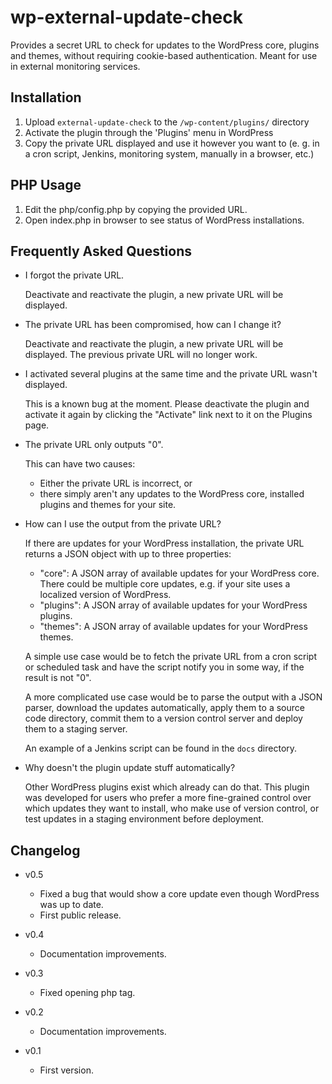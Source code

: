 wp-external-update-check
========================

Provides a secret URL to check for updates to the WordPress core, plugins and themes, without requiring cookie-based authentication. Meant for use in external monitoring services.

Installation
------------

1. Upload `external-update-check` to the `/wp-content/plugins/` directory
2. Activate the plugin through the 'Plugins' menu in WordPress
3. Copy the private URL displayed and use it however you want to (e. g. in a cron script, Jenkins, monitoring system, manually in a browser, etc.)

PHP Usage
------------

1. Edit the php/config.php by copying the provided URL.
2. Open index.php in browser to see status of WordPress installations.

Frequently Asked Questions
--------------------------

* I forgot the private URL.

  Deactivate and reactivate the plugin, a new private URL will be displayed.

* The private URL has been compromised, how can I change it?

  Deactivate and reactivate the plugin, a new private URL will be displayed. The previous private URL will no longer work.

* I activated several plugins at the same time and the private URL wasn't displayed.

  This is a known bug at the moment. Please deactivate the plugin and activate it again by clicking the "Activate" link next to it on the Plugins page.

* The private URL only outputs "0".
  
  This can have two causes:
  * Either the private URL is incorrect, or
  * there simply aren't any updates to the WordPress core, installed plugins and themes for your site.

* How can I use the output from the private URL?

  If there are updates for your WordPress installation, the private URL returns a JSON object with up to three properties:
  * "core": A JSON array of available updates for your WordPress core. There could be multiple core updates, e.g. if your site uses a localized version of WordPress.
  * "plugins": A JSON array of available updates for your WordPress plugins.
  * "themes": A JSON array of available updates for your WordPress themes.

  A simple use case would be to fetch the private URL from a cron script or scheduled task and have the script notify you in some way, if the result is not "0".

  A more complicated use case would be to parse the output with a JSON parser, download the updates automatically, apply them to a source code directory, commit them to a version control server and deploy them to a staging server.
  
  An example of a Jenkins script can be found in the `docs` directory.

* Why doesn't the plugin update stuff automatically?

  Other WordPress plugins exist which already can do that. This plugin was developed for users who prefer a more fine-grained control over which updates they want to install, who make use of version control, or test updates in a staging environment before deployment.

Changelog
---------

* v0.5
  * Fixed a bug that would show a core update even though WordPress was up to date.
  * First public release.

* v0.4
  * Documentation improvements.

* v0.3
  * Fixed opening php tag.

* v0.2
  * Documentation improvements.

* v0.1
  * First version.